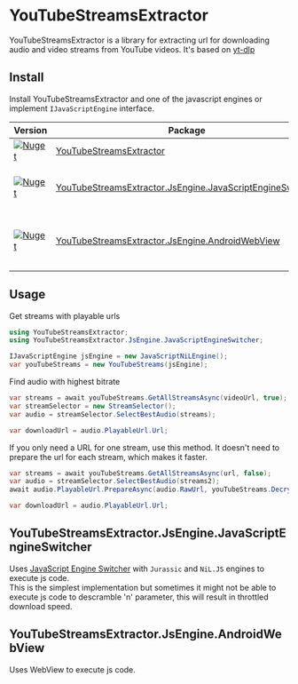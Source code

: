 # YouTubeStreamsExtractor

YouTubeStreamsExtractor is a library for extracting url for downloading audio and video streams from YouTube videos. It's based on [yt-dlp](https://github.com/yt-dlp/yt-dlp)

## Install

Install YouTubeStreamsExtractor and one of the javascript engines or implement `IJavaScriptEngine` interface.

| Version | Package | Description |
| ------- | ------- | ----------- |
| [![Nuget](https://img.shields.io/nuget/v/YouTubeStreamsExtractor)](https://www.nuget.org/packages/YouTubeStreamsExtractor) | [YouTubeStreamsExtractor](https://www.nuget.org/packages/YouTubeStreamsExtractor) | .NET 6 Library |
| [![Nuget](https://img.shields.io/nuget/v/YouTubeStreamsExtractor.JsEngine.JavaScriptEngineSwitcher)](https://www.nuget.org/packages/YouTubeStreamsExtractor.JsEngine.JavaScriptEngineSwitcher) | [YouTubeStreamsExtractor.JsEngine.JavaScriptEngineSwitcher](https://www.nuget.org/packages/YouTubeStreamsExtractor.JsEngine.JavaScriptEngineSwitcher) | javascript engine, .NET 6 Library |
| [![Nuget](https://img.shields.io/nuget/v/YouTubeStreamsExtractor.JsEngine.AndroidWebView)](https://www.nuget.org/packages/YouTubeStreamsExtractor.JsEngine.AndroidWebView) | [YouTubeStreamsExtractor.JsEngine.AndroidWebView](https://www.nuget.org/packages/YouTubeStreamsExtractor.JsEngine.AndroidWebView) | javascript engine, .NET 6 Android Library |

## Usage

Get streams with playable urls
```c#
using YouTubeStreamsExtractor;
using YouTubeStreamsExtractor.JsEngine.JavaScriptEngineSwitcher;

IJavaScriptEngine jsEngine = new JavaScriptNiLEngine();
var youTubeStreams = new YouTubeStreams(jsEngine);
```

Find audio with highest bitrate
```c#
var streams = await youTubeStreams.GetAllStreamsAsync(videoUrl, true);
var streamSelector = new StreamSelector();
var audio = streamSelector.SelectBestAudio(streams);

var downloadUrl = audio.PlayableUrl.Url;
```

If you only need a URL for one stream, use this method. 
It doesn't need to prepare the url for each stream, which makes it faster.
```c#
var streams = await youTubeStreams.GetAllStreamsAsync(url, false);
var audio = streamSelector.SelectBestAudio(streams2);
await audio.PlayableUrl.PrepareAsync(audio.RawUrl, youTubeStreams.Decryptor);

var downloadUrl = audio.PlayableUrl.Url;
```

## YouTubeStreamsExtractor.JsEngine.JavaScriptEngineSwitcher
Uses [JavaScript Engine Switcher](https://github.com/Taritsyn/JavaScriptEngineSwitcher) with `Jurassic` and `NiL.JS` engines to execute js code.  
This is the simplest implementation but sometimes it might not be able to execute js code to descramble 'n' parameter, this will result in throttled download speed.

## YouTubeStreamsExtractor.JsEngine.AndroidWebView
Uses WebView to execute js code.